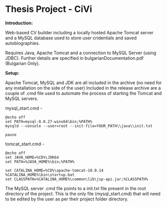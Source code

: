 # Thesis Project - CiVi

**Introduction:**

Web-based CV builder including a locally hosted Apache Tomcat server and a MySQL database used to store user cridentials and saved autobiographies.

Requires Java, Apache Tomcat and a connection to MySQL Server (using JDBC).
Further details are specified in bulgarianDocumentation.pdf (Bulgarian Only).

**Setup:**

Apache Tomcat, MySQL and JDK are all included in the archive (no need for any installation on the side of the user)
Included in the release archive are a couple of .cmd file used to automate the process of starting the Tomcat and MySQL servers.

mysql_start.cmd -
```
@echo off
set PATH=mysql-8.0.27-winx64\bin;%PATH%
mysqld --console --user=root --init-file=YOUR_PATH\\java\\init.txt

pause
```
tomcat_start.cmd - 
```
@echo off
set JAVA_HOME=%CD%\JDK64
set PATH=%JAVA_HOME%\bin;%PATH%

set CATALINA_HOME=%CD%\apache-tomcat-10.0.14
%CATALINA_HOME%\bin\startup.bat
set CLASSPATH=%CATALINA_HOME%\common\lib\jsp-api.jar;%CLASSPATH%
```
The MySQL server .cmd file points to a init.txt file present in the root directory of the project.
This is the only file (mysql_start.cmd) that will need to be edited by the user as per their project folder directory.
